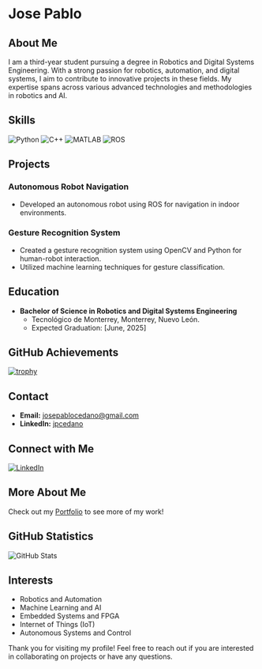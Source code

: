 # Jose Pablo

## About Me

I am a third-year student pursuing a degree in Robotics and Digital Systems Engineering. With a strong passion for robotics, automation, and digital systems, I aim to contribute to innovative projects in these fields. My expertise spans across various advanced technologies and methodologies in robotics and AI.

## Skills

![Python](https://img.shields.io/badge/Python-3776AB?style=for-the-badge&logo=python&logoColor=white)
![C++](https://img.shields.io/badge/C%2B%2B-00599C?style=for-the-badge&logo=c%2B%2B&logoColor=white)
![MATLAB](https://img.shields.io/badge/MATLAB-0076A8?style=for-the-badge&logo=mathworks&logoColor=white)
![ROS](https://img.shields.io/badge/ROS-22314E?style=for-the-badge&logo=ros&logoColor=white)


## Projects

### Autonomous Robot Navigation
- Developed an autonomous robot using ROS for navigation in indoor environments.

### Gesture Recognition System
- Created a gesture recognition system using OpenCV and Python for human-robot interaction.
- Utilized machine learning techniques for gesture classification.


## Education

- **Bachelor of Science in Robotics and Digital Systems Engineering**
  - Tecnológico de Monterrey, Monterrey, Nuevo León.
  - Expected Graduation: [June, 2025]

## GitHub Achievements

[![trophy](https://github-profile-trophy.vercel.app/?username=jpcedano&theme=onedark)](https://github.com/ryo-ma/github-profile-trophy)


## Contact

- **Email:** [josepablocedano@gmail.com](mailto:josepablocedano@gmail.com)
- **LinkedIn:** [jpcedano](https://www.linkedin.com/in/jpcedano/)

## Connect with Me

[![LinkedIn](https://img.shields.io/badge/LinkedIn-0077B5?style=for-the-badge&logo=linkedin&logoColor=white)](https://www.linkedin.com/in/jpcedano/)


## More About Me

Check out my [Portfolio](https://yourportfoliolink.com) to see more of my work!

## GitHub Statistics

![GitHub Stats](https://github-readme-stats.vercel.app/api?username=jpcedano&show_icons=true&theme=radical)


## Interests
- Robotics and Automation
- Machine Learning and AI
- Embedded Systems and FPGA
- Internet of Things (IoT)
- Autonomous Systems and Control

Thank you for visiting my profile! Feel free to reach out if you are interested in collaborating on projects or have any questions.
